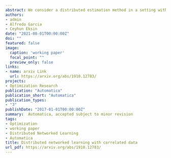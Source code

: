 ```yaml
---
abstract: We consider a distributed estimation method in a setting with heterogeneous streams of correlated data distributed  across nodes in a network. In the considered approach, linear models are estimated locally (i.e., with only local data) subject to a network regularization term that penalizes a local model that differs from neighboring models. We analyze computation dynamics (associated with stochastic gradient updates) and information exchange (associated with exchanging current models with neighboring nodes). We provide a finite-time characterization of convergence of the weighted ensemble average estimate and compare this result to federated learning, an alternative approach to estimation wherein a single model is updated by locally generated gradient updates. This comparison highlights the trade-off between speed precision hile model updates take place at a faster rate in federated learning, the proposed networked approach to estimation enables the identification of models with higher precision. We illustrate the method's general applicability in two examples, estimating a Markov random field using wireless sensor networks and modeling prey escape behavior of flocking birds based on a publicly available dataset.
authors:
- admin
- Alfredo Garcia
- Ceyhun Eksin
date: "2021-08-01T00:00:00Z"
doi: ""
featured: false
image:
  caption: 'working paper'
  focal_point: ""
  preview_only: false
links:
- name: arxiv Link
  url: https://arxiv.org/abs/1910.12783/
projects:
- Optimization Research
publication: "Automatica"
publication_short: "Automatica"
publication_types:
- "3"
publishDate: "2017-01-01T00:00:00Z"
summary:  Automatica, accepted subject to minor revision
tags:
- Optimization
- working paper
- Distributed Networked Learning
- Automatica
title: Distributed networked learning with correlated data
url_pdf: https://arxiv.org/abs/1910.12783/
---
```


